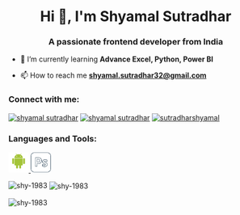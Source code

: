<h1 align="center">Hi 👋, I'm Shyamal Sutradhar</h1>
<h3 align="center">A passionate frontend developer from India</h3>

- 🌱 I’m currently learning **Advance Excel, Python, Power BI**

- 📫 How to reach me **shyamal.sutradhar32@gmail.com**

<h3 align="left">Connect with me:</h3>
<p align="left">
<a href="https://linkedin.com/in/shyamal sutradhar" target="blank"><img align="center" src="https://raw.githubusercontent.com/rahuldkjain/github-profile-readme-generator/master/src/images/icons/Social/linked-in-alt.svg" alt="shyamal sutradhar" height="30" width="40" /></a>
<a href="https://fb.com/shyamal sutradhar" target="blank"><img align="center" src="https://raw.githubusercontent.com/rahuldkjain/github-profile-readme-generator/master/src/images/icons/Social/facebook.svg" alt="shyamal sutradhar" height="30" width="40" /></a>
<a href="https://instagram.com/sutradharshyamal" target="blank"><img align="center" src="https://raw.githubusercontent.com/rahuldkjain/github-profile-readme-generator/master/src/images/icons/Social/instagram.svg" alt="sutradharshyamal" height="30" width="40" /></a>
</p>

<h3 align="left">Languages and Tools:</h3>
<p align="left"> <a href="https://developer.android.com" target="_blank" rel="noreferrer"> <img src="https://raw.githubusercontent.com/devicons/devicon/master/icons/android/android-original-wordmark.svg" alt="android" width="40" height="40"/> </a> <a href="https://www.photoshop.com/en" target="_blank" rel="noreferrer"> <img src="https://raw.githubusercontent.com/devicons/devicon/master/icons/photoshop/photoshop-line.svg" alt="photoshop" width="40" height="40"/> </a> </p>

<p><img align="left" src="https://github-readme-stats.vercel.app/api/top-langs?username=shy-1983&show_icons=true&locale=en&layout=compact" alt="shy-1983" /></p>

<p>&nbsp;<img align="center" src="https://github-readme-stats.vercel.app/api?username=shy-1983&show_icons=true&locale=en" alt="shy-1983" /></p>

<p><img align="center" src="https://github-readme-streak-stats.herokuapp.com/?user=shy-1983&" alt="shy-1983" /></p>
